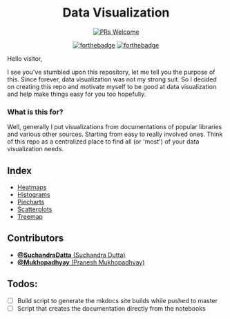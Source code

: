 <div align='center'>

# Data Visualization

[![PRs Welcome](https://img.shields.io/badge/PRs-welcome-brightgreen.svg)](http://makeapullrequest.com)

[![forthebadge](https://forthebadge.com/images/badges/built-with-love.svg)](https://forthebadge.com) [![forthebadge](https://forthebadge.com/images/badges/made-with-markdown.svg)](https://forthebadge.com)

</div>

Hello visitor,

I see you've stumbled upon this repository, let me tell you the purpose of this. Since forever, data visualization was not my strong suit. So I decided on creating this repo and motivate myself to be good at data visualization and help make things easy for you too hopefully.

### What is this for?

Well, generally I put visualizations from documentations of popular libraries and various other sources. Starting from easy to really involved ones. Think of this repo as a centralized place to find all (or 'most') of your data visualization needs.

## Index

- [Heatmaps](https://github.com/Mukhopadhyay/Data-Visualization/tree/master/Heatmap)
- [Histograms](https://github.com/Mukhopadhyay/Data-Visualization/tree/master/Histogram)
- [Piecharts](https://github.com/Mukhopadhyay/Data-Visualization/tree/master/Piechart)
- [Scatterplots](https://github.com/Mukhopadhyay/Data-Visualization/tree/master/Scatterplot)
- [Treemap](https://github.com/Mukhopadhyay/Data-Visualization/tree/master/Treemap)

## Contributors

- [**@SuchandraDatta** (Suchandra Dutta)](https://github.com/SuchandraDatta)
- [**@Mukhopadhyay** (Pranesh Mukhopadhyay)](https://github.com/Mukhopadhyays)

## Todos:

- [ ] Build script to generate the mkdocs site builds while pushed to master
- [ ] Script that creates the documentation directly from the notebooks
